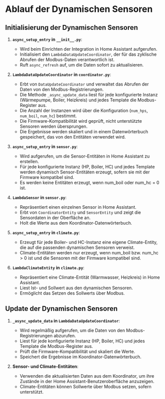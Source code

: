 # Ablauf der Dynamischen Sensoren

## Initialisierung der Dynamischen Sensoren

1. **`async_setup_entry` in `__init__.py`**:
   - Wird beim Einrichten der Integration in Home Assistant aufgerufen.
   - Initialisiert den `LambdaDataUpdateCoordinator`, der für das zyklische Abrufen der Modbus-Daten verantwortlich ist.
   - Ruft `async_refresh` auf, um die Daten sofort zu aktualisieren.

2. **`LambdaDataUpdateCoordinator` in `coordinator.py`**:
   - Erbt von `DataUpdateCoordinator` und verwaltet das Abrufen der Daten von den Modbus-Registrierungen.
   - Die Methode `_async_update_data` liest für jede konfigurierte Instanz (Wärmepumpe, Boiler, Heizkreis) und jedes Template die Modbus-Register aus.
   - Die Anzahl der Instanzen wird über die Konfiguration (`num_hps`, `num_boil`, `num_hc`) bestimmt.
   - Die Firmware-Kompatibilität wird geprüft, nicht unterstützte Sensoren werden übersprungen.
   - Die Ergebnisse werden skaliert und in einem Datenwörterbuch gespeichert, das von den Entitäten verwendet wird.

3. **`async_setup_entry` in `sensor.py`**:
   - Wird aufgerufen, um die Sensor-Entitäten in Home Assistant zu erstellen.
   - Für jede konfigurierte Instanz (HP, Boiler, HC) und jedes Template werden dynamisch Sensor-Entitäten erzeugt, sofern sie mit der Firmware kompatibel sind.
   - Es werden keine Entitäten erzeugt, wenn num_boil oder num_hc = 0 ist.

4. **`LambdaSensor` in `sensor.py`**:
   - Repräsentiert einen einzelnen Sensor in Home Assistant.
   - Erbt von `CoordinatorEntity` und `SensorEntity` und zeigt die Sensordaten in der Oberfläche an.
   - Holt die Werte aus dem Koordinator-Datenwörterbuch.

5. **`async_setup_entry` in `climate.py`**:
   - Erzeugt für jede Boiler- und HC-Instanz eine eigene Climate-Entity, die auf die passenden dynamischen Sensoren verweist.
   - Climate-Entitäten werden nur erzeugt, wenn num_boil bzw. num_hc > 0 ist und die Sensoren mit der Firmware kompatibel sind.

6. **`LambdaClimateEntity` in `climate.py`**:
   - Repräsentiert eine Climate-Entität (Warmwasser, Heizkreis) in Home Assistant.
   - Liest Ist- und Sollwert aus den dynamischen Sensoren.
   - Ermöglicht das Setzen des Sollwerts über Modbus.

## Update der Dynamischen Sensoren

1. **`_async_update_data` in `LambdaDataUpdateCoordinator`**:
   - Wird regelmäßig aufgerufen, um die Daten von den Modbus-Registrierungen abzurufen.
   - Liest für jede konfigurierte Instanz (HP, Boiler, HC) und jedes Template die Modbus-Register aus.
   - Prüft die Firmware-Kompatibilität und skaliert die Werte.
   - Speichert die Ergebnisse im Koordinator-Datenwörterbuch.

2. **Sensor- und Climate-Entitäten**:
   - Verwenden die aktualisierten Daten aus dem Koordinator, um ihre Zustände in der Home Assistant-Benutzeroberfläche anzuzeigen.
   - Climate-Entitäten können Sollwerte über Modbus setzen, sofern unterstützt.